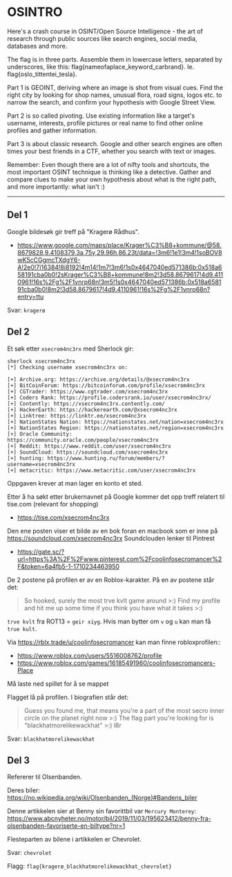 # OSINTRO

Here's a crash course in OSINT/Open Source Intelligence - the art of research through public sources like search engines, social media, databases and more.

The flag is in three parts. Assemble them in lowercase letters, separated by underscores, like this: flag{nameofaplace_keyword_carbrand}. Ie. flag{oslo_tittentei_tesla}.

Part 1 is GEOINT, deriving where an image is shot from visual cues. Find the right city by looking for shop names, unusual flora, road signs, logos etc. to narrow the search, and confirm your hypothesis with Google Street View.

Part 2 is so called pivoting. Use existing information like a target's username, interests, profile pictures or real name to find other online profiles and gather information.

Part 3 is about classic research. Google and other search engines are often times your best friends in a CTF, whether you search with text or images.

Remember: Even though there are a lot of nifty tools and shortcuts, the most important OSINT technique is thinking like a detective. Gather and compare clues to make your own hypothesis about what is the right path, and more importantly: what isn't :)

---

## Del 1

Google bildesøk gir treff på "Kragerø Rådhus".

- <https://www.google.com/maps/place/Krager%C3%B8+kommune/@58.8679828,9.4108379,3a,75y,29.96h,86.23t/data=!3m6!1e1!3m4!1soBOV8wK5cCGgmcTXdgY6-A!2e0!7i16384!8i8192!4m14!1m7!3m6!1s0x4647040ed571386b:0x518a658191cba0b0!2sKrager%C3%B8+kommune!8m2!3d58.8679617!4d9.4110961!16s%2Fg%2F1vnrp68n!3m5!1s0x4647040ed571386b:0x518a658191cba0b0!8m2!3d58.8679617!4d9.4110961!16s%2Fg%2F1vnrp68n?entry=ttu>

Svar: `kragerø`

## Del 2

Et søk etter `xsecrom4nc3rx` med Sherlock gir:

```
sherlock xsecrom4nc3rx
[*] Checking username xsecrom4nc3rx on:

[+] Archive.org: https://archive.org/details/@xsecrom4nc3rx
[+] BitCoinForum: https://bitcoinforum.com/profile/xsecrom4nc3rx
[+] CGTrader: https://www.cgtrader.com/xsecrom4nc3rx
[+] Coders Rank: https://profile.codersrank.io/user/xsecrom4nc3rx/
[+] Contently: https://xsecrom4nc3rx.contently.com/
[+] HackerEarth: https://hackerearth.com/@xsecrom4nc3rx
[+] Linktree: https://linktr.ee/xsecrom4nc3rx
[+] NationStates Nation: https://nationstates.net/nation=xsecrom4nc3rx
[+] NationStates Region: https://nationstates.net/region=xsecrom4nc3rx
[+] Oracle Community: https://community.oracle.com/people/xsecrom4nc3rx
[+] Reddit: https://www.reddit.com/user/xsecrom4nc3rx
[+] SoundCloud: https://soundcloud.com/xsecrom4nc3rx
[+] hunting: https://www.hunting.ru/forum/members/?username=xsecrom4nc3rx
[+] metacritic: https://www.metacritic.com/user/xsecrom4nc3rx
```

Oppgaven krever at man lager en konto et sted.

Etter å ha søkt etter brukernavnet på Google kommer det opp treff relatert til tise.com (relevant for shopping)

- <https://tise.com/xsecrom4nc3rx>

Den ene posten viser et bilde av en bok foran en macbook som er inne på <https://soundcloud.com/xsecrom4nc3rx>
Soundclouden lenker til Pintrest

- <https://gate.sc/?url=https%3A%2F%2Fwww.pinterest.com%2Fcoolinfosecromancer%2F&token=6a4fb5-1-1710234463950>

De 2 postene på profilen er av en Roblox-karakter. På en av postene står det:

> So hooked, surely the most trve kvlt game around >:) Find my profile and hit me up some time if you think you have what it takes >:)

`trve kvlt` fra ROT13 = `geir xiyg`. Hvis man bytter om `v` og `u` kan man få `true kult`.

Via <https://rblx.trade/u/coolinfosecromancer> kan man finne robloxprofilen::

- <https://www.roblox.com/users/5516008762/profile>
- <https://www.roblox.com/games/16185491960/coolinfosecromancers-Place>

Må laste ned spillet for å se mappet

Flagget lå på profilen. I biografien står det:

>  Guess you found me, that means you're a part of the most secro inner circle on the planet right now >:) The flag part you're looking for is "blackhatmorelikewackhat" >:) l8r 

Svar: `blackhatmorelikewackhat`

## Del 3

Refererer til Olsenbanden.

Deres biler: <https://no.wikipedia.org/wiki/Olsenbanden_(Norge)#Bandens_biler>

Denne artikkelen sier at Benny sin favorittbil var `Mercury Monterey`: <https://www.abcnyheter.no/motor/bil/2019/11/03/195623412/benny-fra-olsenbanden-favoriserte-en-biltype?nr=1>

Flesteparten av bilene i artikkelen er Chevrolet.

Svar: `chevrolet`

Flagg: `flag{kragerø_blackhatmorelikewackhat_chevrolet}`
